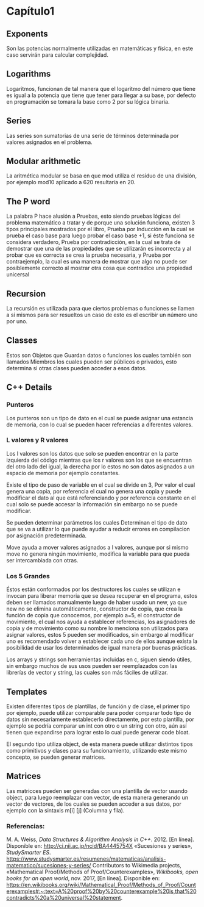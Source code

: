 
# Capítulo1 
## Exponents
Son las potencias normalmente utilizadas en matemáticas y física, en este caso servirán para calcular complejidad.
## Logarithms
Logaritmos, funcionan de tal manera que el logaritmo del número que tiene es igual a la potencia que tiene que tener para llegar a su base, por defecto en programación se tomara la base como 2 por su lógica binaria.
## Series
Las series son sumatorias de una serie de términos determinada por valores asignados en el problema.
## Modular arithmetic
La aritmética modular se basa en que mod utiliza el residuo de una división, por ejemplo mod10 aplicado a 620 resultaría en 20.
## The P word
La palabra P hace alusión a Pruebas, esto siendo pruebas lógicas del problema matemático a tratar y de porque una solución funciona, existen 3 tipos principales mostrados por el libro, Prueba por Inducción en la cual se prueba el caso base para luego probar el caso base +1, si éste funciona se considera verdadero,  Prueba por contradicción, en la cual se trata de demostrar que una de las propiedades que se utilizarán es incorrecta y al probar que es correcta se crea la prueba necesaria,  y Prueba por contraejemplo, la cual es una manera de mostrar que algo no puede ser posiblemente correcto al mostrar otra cosa que contradice una propiedad unicersal
## Recursion
La recursión es utilizada para que ciertos problemas o funciones se llamen a si mismos para ser resueltos un caso de esto es el escribir un número uno por uno.
## Classes
Estos son Objetos que Guardan datos o funciones los cuales también son llamados Miembros los cuales pueden ser públicos o privados, esto determina si otras clases pueden acceder a esos datos.
## C++ Details
### Punteros

Los punteros son un tipo de dato en el cual se puede asignar una estancia de memoria, con lo cual se pueden hacer referencias a diferentes valores.

### L valores y R valores
Los l valores son los datos que solo se pueden encontrar en la parte izquierda del código mientras que los r valores son los que se encuentran del otro lado del igual, la derecha por lo estos no son datos asignados a un espacio de memoria por ejemplo constantes.

Existe el tipo de paso de variable en el cual se divide en 3, Por valor el cual genera una copia, por referencia el cual no genera una copia y puede modificar el dato al que está referenciando y por referencia constante en el cual solo se puede accesar la información sin embargo no se puede modificar.

Se pueden determinar parámetros los cuales Determinan el tipo de dato que se va a utilizar lo que puede ayudar a reducir errores en compilacion por asignación predeterminada.

Move ayuda a mover valores asignados a l valores, aunque por si mismo move no genera ningún movimiento, modifica la variable para que pueda ser intercambiada con otras.

### Los 5 Grandes

Éstos están conformados por los destructores los cuales se utilizan e invocan para liberar memoria que se desea recuperar en el programa, estos deben ser llamados manualmente luego de haber usado un new, ya que new no se elimina automáticamente, constructor de copia, que crea la función de copia que conocemos, por ejemplo a=5, el constructor de movimiento, el cual nos ayuda a establecer referencias, los asignadores de copia y de movimiento como su nombre lo menciona son utilizados para asignar valores, estos 5 pueden ser modificados, sin embargo al modificar uno es recomendado volver a establecer cada uno de ellos aunque exista la posibilidad de usar los determinados de igual manera por buenas prácticas.

Los arrays y strings son herramientas incluidas en c, siguen siendo útiles, sin embargo muchos de sus usos pueden ser reemplazados con las librerías de vector y string, las cuales son más fáciles de utilizar.


## Templates
Existen diferentes tipos de plantillas, de función y de clase, el primer tipo por ejemplo, puede utilizar comparable para poder comparar todo tipo de datos sin necesariamente establecerlo directamente, por esto plantilla, por ejemplo se podría comparar un int con otro o un string con otro, aún así tienen que expandirse para lograr esto lo cual puede generar code bloat.

El segundo tipo utiliza object, de esta manera puede utilizar distintos tipos como primitivos y clases para su funcionamiento, utilizando este mismo concepto, se pueden generar matrices.

## Matrices
Las matricces pueden ser generadas con una plantilla de vector usando object, para luego reemplazar con vector, de esta manera generando un vector de vectores, de los cuales se pueden acceder a sus datos, por ejemplo con la sintaxis m[i]  [j] (Columna y fila).  


### Referencias:
M. A. Weiss, _Data Structures & Algorithm Analysis in C++_. 2012. [En línea]. Disponible en: http://ci.nii.ac.jp/ncid/BA4445754X
«Sucesiones y series», _StudySmarter ES_. https://www.studysmarter.es/resumenes/matematicas/analisis-matematico/sucesiones-y-series/
Contributors to Wikimedia projects, «Mathematical Proof/Methods of Proof/Counterexamples», _Wikibooks, open books for an open world_, nov. 2017, [En línea]. Disponible en: https://en.wikibooks.org/wiki/Mathematical_Proof/Methods_of_Proof/Counterexamples#:~:text=A%20proof%20by%20counterexample%20is,that%20contradicts%20a%20universal%20statement.